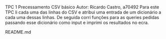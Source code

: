 TPC 1 Precessamento CSV básico
Autor: Ricardo Castro, a70492
Para este TPC li cada uma das linhas do CSV e atribui uma entrada de um dicionário a cada uma dessas linhas.
De seguida corri funções para as queries pedidas passando esse dicionário como input e imprimi os resultados no ecra.

README.md